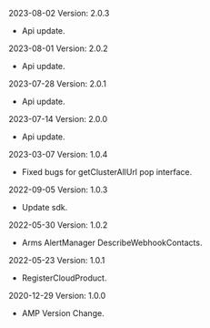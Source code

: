 2023-08-02 Version: 2.0.3
- Api update.

2023-08-01 Version: 2.0.2
- Api update.

2023-07-28 Version: 2.0.1
- Api update.

2023-07-14 Version: 2.0.0
- Api update.

2023-03-07 Version: 1.0.4
- Fixed bugs for getClusterAllUrl pop interface.

2022-09-05 Version: 1.0.3
- Update sdk.

2022-05-30 Version: 1.0.2
- Arms AlertManager DescribeWebhookContacts.

2022-05-23 Version: 1.0.1
- RegisterCloudProduct.

2020-12-29 Version: 1.0.0
- AMP Version Change.

